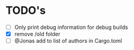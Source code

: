 # TODO's

- [ ] Only print debug information for debug builds
- [x] remove /old folder
- [ ] @Jonas add to list of authors in Cargo.toml
